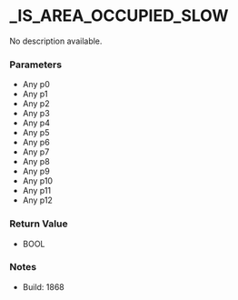 # _IS_AREA_OCCUPIED_SLOW

No description available.

### Parameters
* Any p0
* Any p1
* Any p2
* Any p3
* Any p4
* Any p5
* Any p6
* Any p7
* Any p8
* Any p9
* Any p10
* Any p11
* Any p12

### Return Value
* BOOL

### Notes
* Build: 1868

